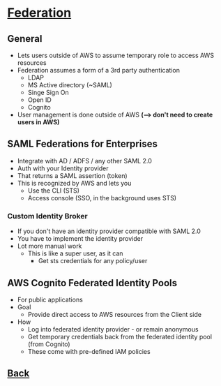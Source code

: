 # [Federation](../README.md)

## General

* Lets users outside of AWS to assume temporary role to access AWS resources
* Federation assumes a form of a 3rd party authentication
	* LDAP
	* MS Active directory (~SAML)
	* Singe Sign On
	* Open ID
	* Cognito
* User management is done outside of AWS __(–> don't need to create users in AWS)__

## SAML Federations for Enterprises

* Integrate with AD / ADFS / any other SAML 2.0
* Auth with your Identity provider
* That returns a SAML assertion (token)
* This is recognized by AWS and lets you
	* Use the CLI (STS)
	* Access console (SSO, in the background uses STS)

### Custom Identity Broker

* If you don't have an identity provider compatible with SAML 2.0
* You have to implement the identity provider
* Lot more manual work
	* This is like a super user, as it can
		* Get sts credentials for any policy/user

## AWS Cognito Federated Identity Pools

* For public applications
* Goal
	* Provide direct access to AWS resources from the Client side
* How
	* Log into federated identity provider - or remain anonymous
	* Get temporary credentials back from the federated identity pool (from Cognito)
	* These come with pre-defined IAM policies

## [Back](../README.md)